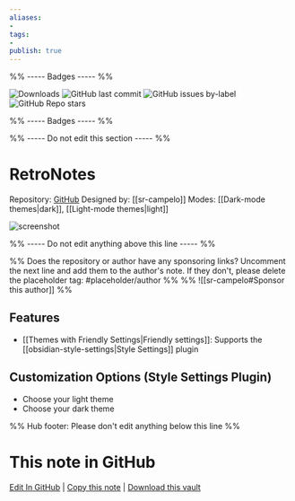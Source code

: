 ```yaml
---
aliases:
- 
tags: 
- 
publish: true
---
```


%% ----- Badges ----- %%

![Downloads](https://img.shields.io/badge/downloads-4931-573E7A?style=for-the-badge&logo=)
![GitHub last commit](https://img.shields.io/github/last-commit/sr-campelo/retronotes?color=573E7A&label=last%20update&logo=github&style=for-the-badge)
![GitHub issues by-label](https://img.shields.io/github/issues/sr-campelo/retronotes/help%20wanted?color=573E7A&logo=github&style=for-the-badge) 
![GitHub Repo stars](https://img.shields.io/github/stars/sr-campelo/retronotes?color=573E7A&logo=github&style=for-the-badge)

%% ----- Badges ----- %%

%% ----- Do not edit this section ----- %%

# RetroNotes

Repository: [GitHub](https://github.com/sr-campelo/retronotes)
Designed by: [[sr-campelo]]
Modes: [[Dark-mode themes|dark]], [[Light-mode themes|light]]



![screenshot](https://github.com/sr-campelo/retronotes/raw/HEAD/cover.jpg)

%% ----- Do not edit anything above this line ----- %% 

%% Does the repository or author have any sponsoring links? Uncomment the next line and add them to the author's note. If they don't, please delete the placeholder tag: #placeholder/author %%
%% ![[sr-campelo#Sponsor this author]] %%


## Features

- [[Themes with Friendly Settings|Friendly settings]]: Supports the [[obsidian-style-settings|Style Settings]] plugin

## Customization Options (Style Settings Plugin) 
- Choose your light theme
- Choose your dark theme


%% Hub footer: Please don't edit anything below this line %%

# This note in GitHub

<span class="git-footer">[Edit In GitHub](https://github.dev/obsidian-community/obsidian-hub/blob/main/02%20-%20Community%20Expansions/02.05%20All%20Community%20Expansions/Themes/RetroNotes.md "git-hub-edit-note") | [Copy this note](https://raw.githubusercontent.com/obsidian-community/obsidian-hub/main/02%20-%20Community%20Expansions/02.05%20All%20Community%20Expansions/Themes/RetroNotes.md "git-hub-copy-note") | [Download this vault](https://github.com/obsidian-community/obsidian-hub/archive/refs/heads/main.zip "git-hub-download-vault") </span>
